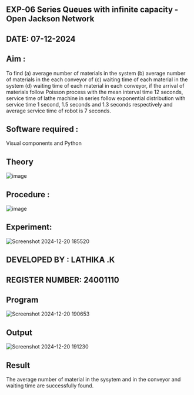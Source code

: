 ## EXP-06 Series Queues with infinite capacity - Open Jackson Network
## DATE: 07-12-2024
## Aim :
To find (a) average number of materials in the system (b) average number of materials in the each conveyor of (c) waiting time of each material in the system (d) waiting time of each material in each conveyor, if the arrival  of materials follow Poisson process with the mean interval time 12 seconds, service time of  lathe machine in series follow exponential distribution  with service time  1 second, 1.5 seconds and 1.3 seconds respectively and average service time of robot is 7 seconds.

## Software required :
Visual components and Python

## Theory

![image](https://user-images.githubusercontent.com/103921593/203239736-7b81f599-71a8-4ae7-b63e-5d98acd9ea54.png)


## Procedure :

![image](https://user-images.githubusercontent.com/103921593/203239789-bc870dce-6727-487b-a0e2-4fc3f5114889.png)


## Experiment:
![Screenshot 2024-12-20 185520](https://github.com/user-attachments/assets/6c6570f8-ecd4-4a3e-84dc-950d90c18926)

## DEVELOPED BY : LATHIKA .K
## REGISTER NUMBER: 24001110

## Program

![Screenshot 2024-12-20 190653](https://github.com/user-attachments/assets/6d4a2f4d-c911-41da-a728-989cb36ca3cb)

## Output
![Screenshot 2024-12-20 191230](https://github.com/user-attachments/assets/2315de30-44d5-4b26-8414-5db40b88bed0)

## Result
The average number of material in the sysytem and in the conveyor and waiting time are successfully found.
